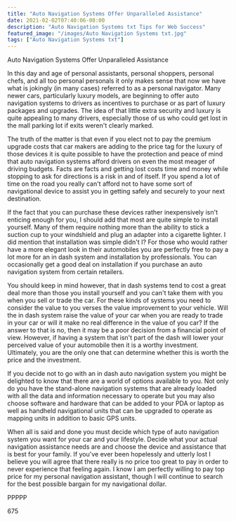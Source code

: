 ```yaml
---
title: "Auto Navigation Systems Offer Unparalleled Assistance"
date: 2021-02-02T07:40:06-08:00
description: "Auto Navigation Systems txt Tips for Web Success"
featured_image: "/images/Auto Navigation Systems txt.jpg"
tags: ["Auto Navigation Systems txt"]
---
```


Auto Navigation Systems Offer Unparalleled Assistance

In this day and age of personal assistants, personal shoppers, personal chefs, and all too personal personals it only makes sense that now we have what is jokingly (in many cases) referred to as a personal navigator. Many newer cars, particularly luxury models, are beginning to offer auto navigation systems to drivers as incentives to purchase or as part of luxury packages and upgrades. The idea of that little extra security and luxury is quite appealing to many drivers, especially those of us who could get lost in the mall parking lot if exits weren't clearly marked. 

The truth of the matter is that even if you elect not to pay the premium upgrade costs that car makers are adding to the price tag for the luxury of those devices it is quite possible to have the protection and peace of mind that auto navigation systems afford drivers on even the most meager of driving budgets. Facts are facts and getting lost costs time and money while stopping to ask for directions is a risk in and of itself. If you spend a lot of time on the road you really can't afford not to have some sort of navigational device to assist you in getting safely and securely to your next destination.

If the fact that you can purchase these devices rather inexpensively isn't enticing enough for you, I should add that most are quite simple to install yourself. Many of them require nothing more than the ability to stick a suction cup to your windshield and plug an adapter into a cigarette lighter. I did mention that installation was simple didn't I? For those who would rather have a more elegant look in their automobiles you are perfectly free to pay a lot more for an in dash system and installation by professionals. You can occasionally get a good deal on installation if you purchase an auto navigation system from certain retailers. 

You should keep in mind however, that in dash systems tend to cost a great deal more than those you install yourself and you can't take them with you when you sell or trade the car. For these kinds of systems you need to consider the value to you verses the value improvement to your vehicle. Will the in dash system raise the value of your car when you are ready to trade in your car or will it make no real difference in the value of you car? If the answer to that is no, then it may be a poor decision from a financial point of view. However, if having a system that isn't part of the dash will lower your perceived value of your automobile then it is a worthy investment. Ultimately, you are the only one that can determine whether this is worth the price and the investment.

If you decide not to go with an in dash auto navigation system you might be delighted to know that there are a world of options available to you. Not only do you have the stand-alone navigation systems that are already loaded with all the data and information necessary to operate but you may also choose software and hardware that can be added to your PDA or laptop as well as handheld navigational units that can be upgraded to operate as mapping units in addition to basic GPS units. 

When all is said and done you must decide which type of auto navigation system you want for your car and your lifestyle. Decide what your actual navigation assistance needs are and choose the device and assistance that is best for your family. If you've ever been hopelessly and utterly lost I believe you will agree that there really is no price too great to pay in order to never experience that feeling again. I know I am perfectly willing to pay top price for my personal navigation assistant, though I will continue to search for the best possible bargain for my navigational dollar.

PPPPP

675

